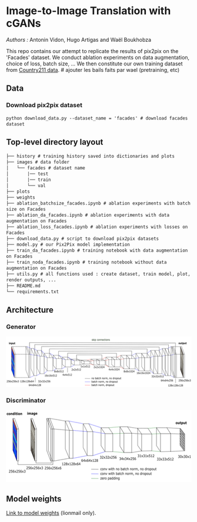 # Image-to-Image Translation with cGANs

*Authors :* Antonin Vidon, Hugo Artigas and Waël Boukhobza

This repo contains our attempt to replicate the results of pix2pix on the 'Facades' dataset. We conduct ablation experiments on data augmentation, choice of loss, batch size, ... We then constitute our own training dataset from [Country211 data](https://openaipublic.azureedge.net/clip/data/country211.tgz). # ajouter les bails faits par wael (pretraining, etc)


## Data

### Download pix2pix dataset

```
python download_data.py --dataset_name = 'facades' # download facades dataset
```

## Top-level directory layout

```./
├── history # training history saved into dictionaries and plots
├── images # data folder
│   └── facades # dataset name
│       |── test
│       |── train
│       └── val
├── plots
├── weights
├── ablation_batchsize_facades.ipynb # ablation experiments with batch size on Facades
├── ablation_da_facades.ipynb # ablation experiments with data augmentation on Facades
├── ablation_loss_facades.ipynb # ablation experiments with losses on Facades
├── download_data.py # script to download pix2pix datasets
├── model.py # our Pix2Pix model implementation
├── train_da_facades.ipynb # training notebook with data augmentation on Facades
├── train_noda_facades.ipynb # training notebook without data augmentation on Facades
├── utils.py # all functions used : create dataset, train model, plot, render outputs, ...
├── README.md
└── requirements.txt
```


## Architecture

### Generator

![generator](./figures/generator.png)

### Discriminator

![discriminator](./figures/discriminator.png)

## Model weights

[Link to model weights](https://drive.google.com/drive/folders/1x1r_KKVbPvnI8zm7YMAIR6RPV_L4ASt4?usp=sharing) (lionmail only).